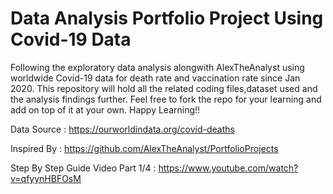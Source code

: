 # Data Analysis Portfolio Project Using Covid-19 Data 

Following the exploratory data analysis alongwith AlexTheAnalyst using worldwide Covid-19 data for death rate and vaccination rate since Jan 2020.
This repository will hold all the related coding files,dataset used and the analysis findings further.
Feel free to fork the repo for your learning and add on top of it at your own. 
Happy Learning!! 

Data Source : https://ourworldindata.org/covid-deaths

Inspired By : https://github.com/AlexTheAnalyst/PortfolioProjects

Step By Step Guide Video Part 1/4 : https://www.youtube.com/watch?v=qfyynHBFOsM
